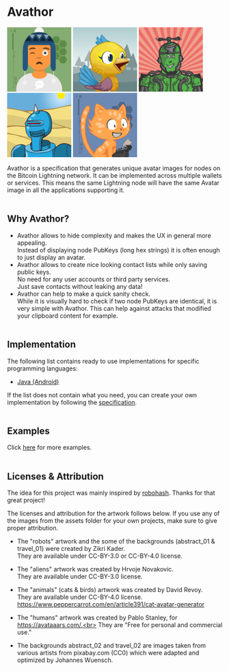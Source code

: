 # Avathor
![human](examples/Avathor_human_2.png)
![bird](examples/Avathor_animal_6.png)
![alien](examples/Avathor_alien_3.png)
![robot](examples/Avathor_robot_1.png)
![cat](examples/Avathor_animal_3.png)

Avathor is a specification that generates unique avatar images for nodes on the Bitcoin Lightning network. It can be implemented across multiple wallets or services. This means the same Lightning node will have the same Avatar image in all the applications supporting it.
<br><br>

## Why Avathor?
- Avathor allows to hide complexity and makes the UX in general more appealing.<br>
Instead of displaying node PubKeys (long hex strings) it is often enough to just display an avatar.
- Avathor allows to create nice looking contact lists while only saving public keys.<br>
No need for any user accounts or third party services.<br>
Just save contacts without leaking any data!
- Avathor can help to make a quick sanity check. <br>
While it is visually hard to check if two node PubKeys are identical, it is very simple with Avathor. This can help against attacks that modified your clipboard content for example.
<br><br>

## Implementation

The following list contains ready to use implementations for specific programming languages:
- [Java (Android)](https://github.com/michaelWuensch/avathor-android-library)

If the list does not contain what you need, you can create your own implementation by following the [specification](REFERENCE.md).
<br><br>


## Examples
Click [here](EXAMPLES.md) for more examples.
<br><br>


## Licenses & Attribution
The idea for this project was mainly inspired by [robohash](https://robohash.org/).
Thanks for that great project!

The licenses and attribution for the artwork follows below.
If you use any of the images from the assets folder for your own projects, make sure to give proper attribution.

- The "robots" artwork and the some of the backgrounds (abstract_01 & travel_01) were created by Zikri Kader.<br> 
They are available under CC-BY-3.0 or CC-BY-4.0 license.

- The "aliens" artwork was created by Hrvoje Novakovic.<br>
They are available under CC-BY-3.0 license.

- The "animals" (cats & birds) artwork was created by David Revoy. <br>
They are available under CC-BY-4.0 license.<br> 
https://www.peppercarrot.com/en/article391/cat-avatar-generator

- The "humans" artwork was created by Pablo Stanley, for https://avataaars.com/.<br>
They are "Free for personal and commercial use."

- The backgrounds abstract_02 and travel_02 are images taken from various artists from pixabay.com (CC0) which were adapted and optimized by Johannes Wuensch.